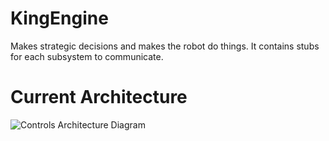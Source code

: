 # KingEngine
Makes strategic decisions and makes the robot do things.
It contains stubs for each subsystem to communicate.

# Current Architecture
![Controls Architecture Diagram](https://github.com/Cardinal-Space-Mining/KingEngine/assets/84042085/90bf5606-f1f2-4c98-8338-3e8f9f94cc49)
